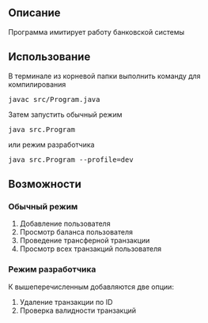 ## Описание  

Программа имитирует работу банковской системы  

## Использование

В терминале из корневой папки выполнить команду для компилирования  
<pre>javaс src/Program.java</pre>  
Затем запустить обычный режим  
<pre>java src.Program</pre>  
или режим разработчика  
<pre>java src.Program --profile=dev</pre>

##  Возможности  
### Обычный режим  
1. Добавление пользователя  
2. Просмотр баланса пользователя  
3. Проведение трансферной транзакции  
4. Просмотр всех транзакций пользователя  

### Режим разработчика  
К вышеперечисленным добавляются две опции:  
1. Удаление транзакции по ID
2. Проверка валидности транзакций  
